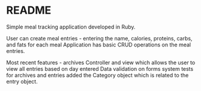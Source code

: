 # README

Simple meal tracking application developed in Ruby. 

User can create meal entries -  entering the name, calories, proteins, carbs, and fats for each meal
Application has basic CRUD operations on the meal entries. 

Most recent features - 
archives Controller and view which allows the user to view all entries based on day entered
Data validation on forms
system tests for archives and entries
added the Category object which is related to the entry object.
